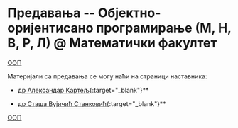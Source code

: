 
# Предавања -- Објектно-оријентисано програмирање (М, Н, В, Р, Л) @ Математички факултет

[ООП](../README.md)

Материјали са предавања се могу наћи на страници наставника:

* [др Александaр Картељ](http://poincare.matf.bg.ac.rs/~aleksandar.kartelj/?content=OOP){:target="_blank"}**

* [др Сташа Вујичић Станковић](http://poincare.matf.bg.ac.rs/~stasa.vujicic.stankovic/){:target="_blank"}**

[ООП](../README.md)
